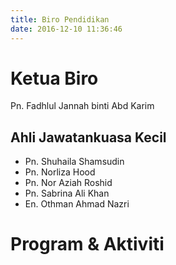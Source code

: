 ```yaml
---
title: Biro Pendidikan
date: 2016-12-10 11:36:46
---
```

# Ketua Biro
Pn. Fadhlul Jannah binti Abd Karim
## Ahli Jawatankuasa Kecil
* Pn. Shuhaila Shamsudin
* Pn. Norliza Hood
* Pn. Nor Aziah Roshid
* Pn. Sabrina Ali Khan
* En. Othman Ahmad Nazri

# Program & Aktiviti
